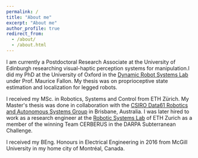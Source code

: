 ```yaml
---
permalink: /
title: "About me"
excerpt: "About me"
author_profile: true
redirect_from: 
  - /about/
  - /about.html
---
```


I am currently a Postdoctoral Research Associate at the University of Edinburgh researching visual-haptic perception systems for manipulation.I did my PhD at the University of Oxford in the [Dynamic Robot Systems Lab](https://ori.ox.ac.uk/labs/drs/) under Prof. Maurice Fallon. My thesis was on proprioceptive state estimation and localization for legged robots.

I received my MSc. in Robotics, Systems and Control from ETH Zürich.  My Master's thesis was done in collaboration with the [CSIRO Data61 Robotics and Autonomous Systems Group](https://research.csiro.au/robotics/) in Brisbane, Australia. I was later hired to work as a research engineer at the [Robotic Systems Lab](http://www.rsl.ethz.ch/) of ETH Zurich as a member of the winning Team CERBERUS in the DARPA Subterranean Challenge.

I received my BEng. Honours in Electrical Engineering in 2016 from McGill University in my home city of Montréal, Canada.